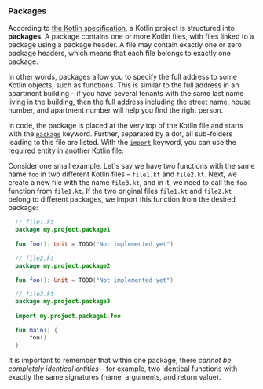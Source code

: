 ### Packages

According to [the Kotlin specification](https://kotlinlang.org/spec/packages-and-imports.html#:~:text=A%20Kotlin%20project%20is%20structured,belongs%20to%20exactly%20one%20package),
a Kotlin project is structured into **packages**.
A package contains one or more Kotlin files,
with files linked to a package using a package header.
A file may contain exactly one or zero package headers,
which means that each file belongs to exactly one package.

In other words, packages allow you to specify the full
address to some Kotlin objects, such as functions.
This is similar to the full address in an apartment building –
if you have several tenants with the same last name living in the building,
then the full address including the street name, house number, and apartment number
will help you find the right person.

In code, the package is placed at the very top of the Kotlin file and starts with the [`package`](https://kotlinlang.org/docs/packages.html) keyword.
Further, separated by a dot, all sub-folders leading to this file are listed.
With the [`import`](https://kotlinlang.org/docs/packages.html#imports) keyword, you can use the required entity in another Kotlin file.

<div class="hint" title="Click me to see package and import examples">

Consider one small example. Let's say we have two functions with the same name `foo` in two different Kotlin files – `file1.kt` and `file2.kt`.
Next, we create a new file with the name `file3.kt`, and in it, we need to call the `foo` function from `file1.kt`.
If the two original files `file1.kt` and `file2.kt` belong to different packages, we import this function from the desired package:

  ```kotlin
    // file1.kt
    package my.project.package1
    
    fun foo(): Unit = TODO("Not implemented yet")
   ```

  ```kotlin
    // file2.kt
    package my.project.package2

    fun foo(): Unit = TODO("Not implemented yet")
  ```

  ```kotlin
    // file3.kt
    package my.project.package3
    
    import my.project.package1.foo

    fun main() {
        foo()
    }
  ```
</div>

It is important to remember that within one package, there _cannot be completely identical entities_ –
for example, two identical functions with exactly the same signatures (name, arguments, and return value).
